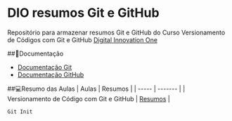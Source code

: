 # DIO resumos Git e GitHub

Repositório para armazenar resumos Git e GitHub do Curso Versionamento de Códigos com Git e GitHub
[Digital Innovation One](https://www.dio.me/users/taoliveira82)

##📔Documentação

- [Documentação Git](https://git-scm.com/doc)
- [Documentação GitHub](https://docs.github.com/pt)

##💻Resumo das Aulas
| Aulas | Resumos |
| ----- | ------- |
| Versionamento de Código com Git e GitHub | [Resumos](docs/Versionamento%20de%20Código%20com%20Git%20e%20GitHub.pdf) |

```
Git Init
```
